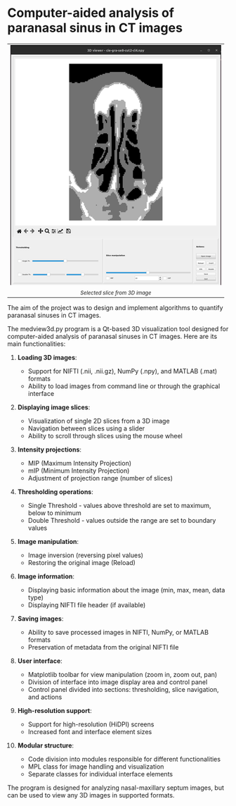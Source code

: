# Computer-aided analysis of paranasal sinus in CT images

<table align="center">
  <tr><td><img src="figs/medview3d.png" alt="Results"></td></tr>
  <tr><td align="center"><i><span style="font-size:smaller;">Selected slice from 3D image</span></i></td></tr>
</table>

The aim of the project was to design and implement algorithms to quantify paranasal sinuses in CT images.

The medview3d.py program is a Qt-based 3D visualization tool designed for computer-aided analysis of paranasal sinuses in CT images. Here are its main functionalities:

1. **Loading 3D images**:
   - Support for NIFTI (.nii, .nii.gz), NumPy (.npy), and MATLAB (.mat) formats
   - Ability to load images from command line or through the graphical interface

2. **Displaying image slices**:
   - Visualization of single 2D slices from a 3D image
   - Navigation between slices using a slider
   - Ability to scroll through slices using the mouse wheel

3. **Intensity projections**:
   - MIP (Maximum Intensity Projection)
   - mIP (Minimum Intensity Projection)
   - Adjustment of projection range (number of slices)

4. **Thresholding operations**:
   - Single Threshold - values above threshold are set to maximum, below to minimum
   - Double Threshold - values outside the range are set to boundary values

5. **Image manipulation**:
   - Image inversion (reversing pixel values)
   - Restoring the original image (Reload)

6. **Image information**:
   - Displaying basic information about the image (min, max, mean, data type)
   - Displaying NIFTI file header (if available)

7. **Saving images**:
   - Ability to save processed images in NIFTI, NumPy, or MATLAB formats
   - Preservation of metadata from the original NIFTI file

8. **User interface**:
   - Matplotlib toolbar for view manipulation (zoom in, zoom out, pan)
   - Division of interface into image display area and control panel
   - Control panel divided into sections: thresholding, slice navigation, and actions

9. **High-resolution support**:
   - Support for high-resolution (HiDPI) screens
   - Increased font and interface element sizes

10. **Modular structure**:
    - Code division into modules responsible for different functionalities
    - MPL class for image handling and visualization
    - Separate classes for individual interface elements

The program is designed for analyzing nasal-maxillary septum images, but can be used to view any 3D images in supported formats.
